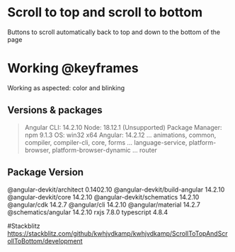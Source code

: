 # Scroll to top and scroll to bottom
Buttons to scroll automatically back to top and down to the bottom of the page
 
# Working @keyframes
Working as aspected: color and blinking 
 
## Versions & packages
> Angular CLI: 14.2.10
> Node: 18.12.1 (Unsupported)
> Package Manager: npm 9.1.3
> OS: win32 x64
> Angular: 14.2.12
... animations, common, compiler, compiler-cli, core, forms
... language-service, platform-browser, platform-browser-dynamic
... router

Package                         Version
---------------------------------------------------------
@angular-devkit/architect       0.1402.10
@angular-devkit/build-angular   14.2.10
@angular-devkit/core            14.2.10
@angular-devkit/schematics      14.2.10
@angular/cdk                    14.2.7
@angular/cli                    14.2.10
@angular/material               14.2.7
@schematics/angular             14.2.10
rxjs                            7.8.0
typescript                      4.8.4


#Stackblitz
https://stackblitz.com/github/kwhjvdkamp/kwhjvdkamp/ScrollToTopAndScrollToBottom/development

